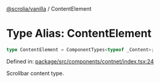 [@scrolia/vanilla](../README.md) / ContentElement

# Type Alias: ContentElement

```ts
type ContentElement = ComponentTypes<typeof _Content>;
```

Defined in: [package/src/components/contnet/index.tsx:24](https://github.com/scrolia/vanilla/blob/c815e216f987f48e097bcb0896f128fe43b9f55a/package/src/components/contnet/index.tsx#L24)

Scrollbar content type.
